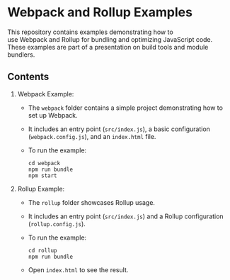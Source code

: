 Webpack and Rollup Examples
===========================

This repository contains examples demonstrating how to use Webpack and Rollup for bundling and optimizing JavaScript code. These examples are part of a presentation on build tools and module bundlers.

Contents
--------

1.  Webpack Example:

    -   The `webpack` folder contains a simple project demonstrating how to set up Webpack.
    -   It includes an entry point (`src/index.js`), a basic configuration (`webpack.config.js`), and an `index.html` file.
    -   To run the example:

        ```
        cd webpack
        npm run bundle
        npm start
        ```

2.  Rollup Example:

    -   The `rollup` folder showcases Rollup usage.
    -   It includes an entry point (`src/index.js`) and a Rollup configuration (`rollup.config.js`).
    -   To run the example:

        ```
        cd rollup
        npm run bundle
        ```
    -   Open ` index.html ` to see the result.
